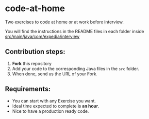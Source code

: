 # code-at-home

Two exercises to code at home or at work before interview.

You will find the instructions in the README files in each folder inside [src/main/java/com/expedia/interview](https://github.com/FabienLauf/code-at-home/tree/master/src/main/java/com/expedia/interview)

## Contribution steps:

 1. **Fork** this repository
 2. Add your code to the corresponding Java files in the `src` folder.
 3. When done, send us the URL of your Fork.

## Requirements:

- You can start with any Exercise you want.
- Ideal time expected to complete is **an hour**.
- Nice to have a production ready code.

